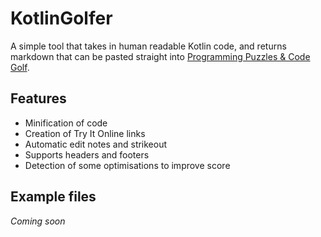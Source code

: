 # KotlinGolfer

A simple tool that takes in human readable Kotlin code, and returns markdown that can be pasted straight into [Programming Puzzles & Code Golf](https://codegolf.stackexchange.com).

## Features

* Minification of code
* Creation of Try It Online links
* Automatic edit notes and strikeout
* Supports headers and footers
* Detection of some optimisations to improve score

## Example files

*Coming soon*